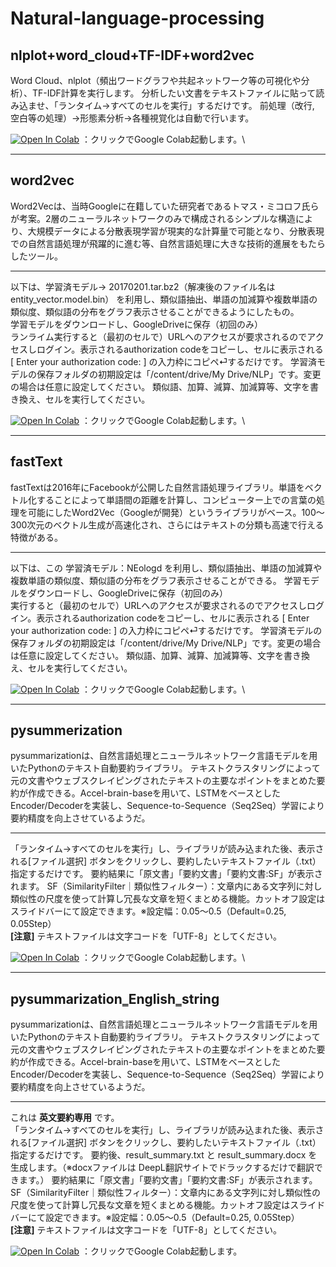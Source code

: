 # Natural-language-processing

## nlplot+word_cloud+TF-IDF+word2vec
Word Cloud、nlplot（頻出ワードグラフや共起ネットワーク等の可視化や分析）、TF-IDF計算を実行します。
分析したい文書をテキストファイルに貼って読み込ませ、「ランタイム→すべてのセルを実行」するだけです。
前処理（改行, 空白等の処理）→形態素分析→各種視覚化は自動で行います。

[![Open In Colab](https://colab.research.google.com/assets/colab-badge.svg)](https://colab.research.google.com/github/hima2b4/Natural-language-processing/blob/main/nlplot%2Bword_cloud%2BTF-IDF%2Bword2vec.ipynb)
：クリックでGoogle Colab起動します。\

---
## word2vec
Word2Vecは、当時Googleに在籍していた研究者であるトマス・ミコロフ氏らが考案。2層のニューラルネットワークのみで構成されるシンプルな構造により、大規模データによる分散表現学習が現実的な計算量で可能となり、分散表現での自然言語処理が飛躍的に進む等、自然言語処理に大きな技術的進展をもたらしたツール。
***
以下は、学習済モデル→ 20170201.tar.bz2（解凍後のファイル名はentity_vector.model.bin） を利用し、類似語抽出、単語の加減算や複数単語の類似度、類似語の分布をグラフ表示させることができるようにしたもの。\
学習モデルをダウンロードし、GoogleDriveに保存（初回のみ）\
ランライム実行すると（最初のセルで）URLへのアクセスが要求されるのでアクセスしログイン。表示されるauthorization codeをコピーし、セルに表示される [ Enter your authorization code: ] の入力枠にコピペ⏎するだけです。
学習済モデルの保存フォルダの初期設定は「/content/drive/My Drive/NLP」です。変更の場合は任意に設定してください。
類似語、加算、減算、加減算等、文字を書き換え、セルを実行してください。

[![Open In Colab](https://colab.research.google.com/assets/colab-badge.svg)](https://colab.research.google.com/github/hima2b4/Natural-language-processing/blob/main/word2vec.ipynb)
：クリックでGoogle Colab起動します。\

---
## fastText
fastTextは2016年にFacebookが公開した自然言語処理ライブラリ。単語をベクトル化することによって単語間の距離を計算し、コンピューター上での言葉の処理を可能にしたWord2Vec（Googleが開発）というライブラリがベース。100～300次元のベクトル生成が高速化され、さらにはテキストの分類も高速で行える特徴がある。
***
以下は、この 学習済モデル：NEologd を利用し、類似語抽出、単語の加減算や複数単語の類似度、類似語の分布をグラフ表示させることができる。
学習モデルをダウンロードし、GoogleDriveに保存（初回のみ）\
実行すると（最初のセルで）URLへのアクセスが要求されるのでアクセスしログイン。表示されるauthorization codeをコピーし、セルに表示される [ Enter your authorization code: ] の入力枠にコピペ⏎するだけです。
学習済モデルの保存フォルダの初期設定は「/content/drive/My Drive/NLP」です。変更の場合は任意に設定してください。
類似語、加算、減算、加減算等、文字を書き換え、セルを実行してください。

[![Open In Colab](https://colab.research.google.com/assets/colab-badge.svg)](https://colab.research.google.com/github/hima2b4/Natural-language-processing/blob/main/fastText.ipynb)
：クリックでGoogle Colab起動します。\

---
## pysummerization
pysummarizationは、自然言語処理とニューラルネットワーク言語モデルを用いたPythonのテキスト自動要約ライブラリ。
テキストクラスタリングによって元の文書やウェブスクレイピングされたテキストの主要なポイントをまとめた要約が作成できる。Accel-brain-baseを用いて、LSTMをベースとしたEncoder/Decoderを実装し、Sequence-to-Sequence（Seq2Seq）学習により要約精度を向上させているようだ。
***
「ランタイム→すべてのセルを実行」し、ライブラリが読み込まれた後、表示される[ファイル選択] ボタンをクリックし、要約したいテキストファイル（.txt）指定するだけです。
要約結果に「原文書」「要約文書」「要約文書:SF」が表示されます。
SF（SimilarityFilter｜類似性フィルター）：文章内にある文字列に対し類似性の尺度を使って計算し冗長な文章を短くまとめる機能。カットオフ設定はスライドバーにて設定できます。※設定幅：0.05～0.5（Default=0.25, 0.05Step）\
**[注意]** テキストファイルは文字コードを「UTF-8」としてください。

[![Open In Colab](https://colab.research.google.com/assets/colab-badge.svg)](https://colab.research.google.com/github/hima2b4/Natural-language-processing/blob/main/pysummarization.ipynb)
：クリックでGoogle Colab起動します。\

---
## pysummarization‗English‗string
pysummarizationは、自然言語処理とニューラルネットワーク言語モデルを用いたPythonのテキスト自動要約ライブラリ。
テキストクラスタリングによって元の文書やウェブスクレイピングされたテキストの主要なポイントをまとめた要約が作成できる。Accel-brain-baseを用いて、LSTMをベースとしたEncoder/Decoderを実装し、Sequence-to-Sequence（Seq2Seq）学習により要約精度を向上させているようだ。
***
これは **英文要約専用** です。\
「ランタイム→すべてのセルを実行」し、ライブラリが読み込まれた後、表示される[ファイル選択] ボタンをクリックし、要約したいテキストファイル（.txt）指定するだけです。
要約後、result_summary.txt と result_summary.docx を生成します。（※docxファイルは DeepL翻訳サイトでドラックするだけで翻訳できます。）
要約結果に「原文書」「要約文書」「要約文書:SF」が表示されます。
SF（SimilarityFilter｜類似性フィルター）：文章内にある文字列に対し類似性の尺度を使って計算し冗長な文章を短くまとめる機能。カットオフ設定はスライドバーにて設定できます。※設定幅：0.05～0.5（Default=0.25, 0.05Step）\
**[注意]** テキストファイルは文字コードを「UTF-8」としてください。

[![Open In Colab](https://colab.research.google.com/assets/colab-badge.svg)](https://colab.research.google.com/github/hima2b4/Natural-language-processing/blob/main/pysummarization‗English‗string.ipynb)
：クリックでGoogle Colab起動します。
